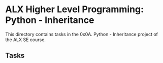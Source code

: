 # ALX Higher Level Programming: Python - Inheritance

This directory contains tasks in the 0x0A. Python - Inheritance project of the ALX SE course.

## Tasks
